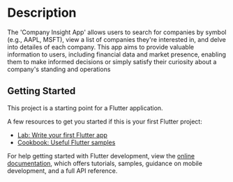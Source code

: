 # Description

The 'Company Insight App' allows users to search for companies by symbol (e.g., AAPL,
MSFT), view a list of companies they're interested in, and delve into detailes of each
company. This app aims to provide valuable information to users, including financial data and
market presence, enabling them to make informed decisions or simply satisfy their curiosity
about a company's standing and operations

## Getting Started

This project is a starting point for a Flutter application.

A few resources to get you started if this is your first Flutter project:

- [Lab: Write your first Flutter app](https://docs.flutter.dev/get-started/codelab)
- [Cookbook: Useful Flutter samples](https://docs.flutter.dev/cookbook)

For help getting started with Flutter development, view the
[online documentation](https://docs.flutter.dev/), which offers tutorials,
samples, guidance on mobile development, and a full API reference.
